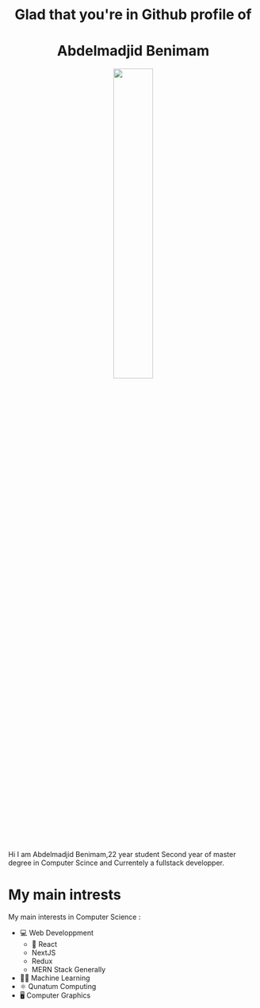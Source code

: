 <h1 align="center">Glad that you're in Github profile of<h1>
  <h1 align="center">Abdelmadjid Benimam</h1> 

  <p align="center" >
    <img align="center" src="https://i.imgur.com/5WA8Hau.png" width="40%" height="40%"/>
  </p>
  

 

Hi I am Abdelmadjid Benimam,22 year student Second year of master degree in Computer Scince and Currentely a fullstack developper.

# My main intrests
My main interests in Computer Science : 
- 💻 Web Developpment
    -  React
    - NextJS
    - Redux
    - MERN Stack Generally
- 👩‍💻 Machine Learning
- ⚛ Qunatum Computing
- 🖥 Computer Graphics
